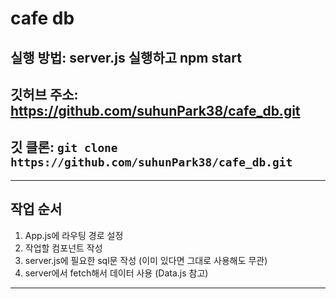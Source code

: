# cafe db

## 실행 방법: server.js 실행하고 npm start

## 깃허브 주소: https://github.com/suhunPark38/cafe_db.git

## 깃 클론: `git clone https://github.com/suhunPark38/cafe_db.git`

---

## 작업 순서
1.  App.js에 라우팅 경로 설정
2. 작업할 컴포넌트 작성
3. server.js에 필요한 sql문 작성 (이미 있다면 그대로 사용해도 무관)
4. server에서 fetch해서 데이터 사용 (Data.js 참고)

---
